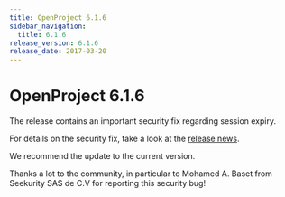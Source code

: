 ```yaml
---
title: OpenProject 6.1.6
sidebar_navigation:
  title: 6.1.6
release_version: 6.1.6
release_date: 2017-03-20
---
```


# OpenProject 6.1.6

The release contains an important security fix regarding session expiry.

For details on the security fix, take a look at the
[release news](https://www.openproject.org/blog/openproject-6-1-6-released-security-fix/).

We recommend the update to the current version.

Thanks a lot to the community, in particular to Mohamed A. Baset from
Seekurity SAS de C.V for reporting this security bug!
